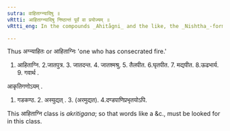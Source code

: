 ```yaml
---
sutra: वाहिताग्न्यादिषु ॥
vRtti: आहिताग्न्यादिषु निष्ठान्तं पूर्वं वा प्रयोज्यम् ॥
vRtti_eng: In the compounds _Ahitågni_ and the like, the _Nishtha_-formed word may optionally be placed first.

---
```

Thus अग्न्याहितः or आहिताग्निः 'one who has consecrated fire.'

1. आहिताग्नि. 2.जातपुत्र. 3. जातदन्त. 4. जातश्मश्रु. 5. तैलपीत. 6.घृतपीत. 7. मद्यपीत. 8.ऊढभार्य. 9. गवार्थ .

आकृतिगणोऽयम् .
1. गडकण्ठ. 2. अस्युद्यत् . 3. (अरमुद्यत). 4.दण्डपाणिप्रभृतयोऽपि.

This आहिताग्नि class is _akritigana_; so that words like a &c., must be looked for in this class. 